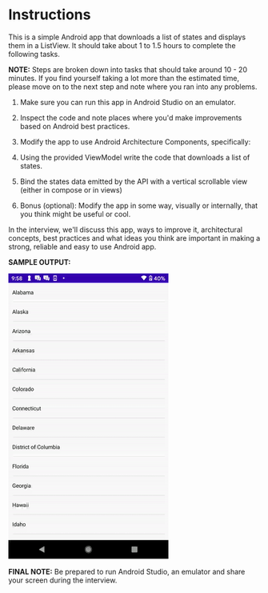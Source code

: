 # Instructions

This is a simple Android app that downloads a list of states and displays them in a ListView. It should take about 1 to 1.5 hours to complete the following tasks.

**NOTE:** Steps are broken down into tasks that should take around 10 - 20 minutes. If you find yourself taking a lot more than the estimated time, please move on to the next step and note where you ran into any problems.

1. Make sure you can run this app in Android Studio on an emulator.

2. Inspect the code and note places where you'd make improvements based on Android best practices.

3. Modify the app to use Android Architecture Components, specifically:

4. Using the provided ViewModel write the code that downloads a list of states. 

5. Bind the states data emitted by the API with a vertical scrollable view (either in compose or in views)

6. Bonus (optional): Modify the app in some way, visually or internally, that you think might be useful or cool.

In the interview, we'll discuss this app, ways to improve it, architectural concepts, best practices and what ideas you think are important in making a strong, reliable and easy to use Android app.

**SAMPLE OUTPUT:**

![](https://github.com/CareRevolutions/SimpleAndroid-Interview/blob/update-readme/assets/finished_take_home.gif)

**FINAL NOTE:** Be prepared to run Android Studio, an emulator and share your screen during the interview.

